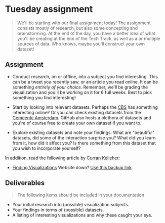 # Tuesday assignment

> We'll be starting with our final assignment today! The assignment consists mostly of research, but also some concepting and brainstorming. At the end of the day, you have a better idea of what you'll be creating at the end of the Tech Track, as well as a or multiple sources of data. Who knows, maybe you'll construct your own dataset!

## Assignment

 - Conduct research, on or offline, into a subject you find interesting. This can be a tweet you recently saw, or an article you read online. It can be something _entirely of your choice_. Remember, we'll be grading the visualization and you'll be working on it for 6 full weeks. Best to pick something you find interesting!

 - Start by looking into relevant datasets. Perhaps the [CBS](https://www.cbs.nl/) has something interesting online? Or you can check existing datasets from the [Gemeente Amsterdam](https://data.amsterdam.nl/). GitHub also hosts a plethora of datasets and you're of course free to create your own dataset if you want to.

 - Explore existing datasets and note your findings. What are "beautiful" datasets, did some of the interaction surprise you? What did you learn from it, how did it affect you? Is there something from this dataset that you wish to incorporate yourself?

In addition, read the following article by [Curran Kelleher](https://twitter.com/currankelleher):
 - [Finding Visualizations](https://datavis.tech/datavis-2020-episode-3-finding-visualizations/) Website down? [Use this backup link](https://web.archive.org/web/20230329100308/https://datavis.tech/datavis-2020-episode-3-finding-visualizations/).

## Deliverables

> The following items should be included in your documentation

 - Your initial research into (possible) visualization subjects.
 - Your findings in terms of (possible) datasets.
 - A listing of interesting visualizations and why these caught your eye.